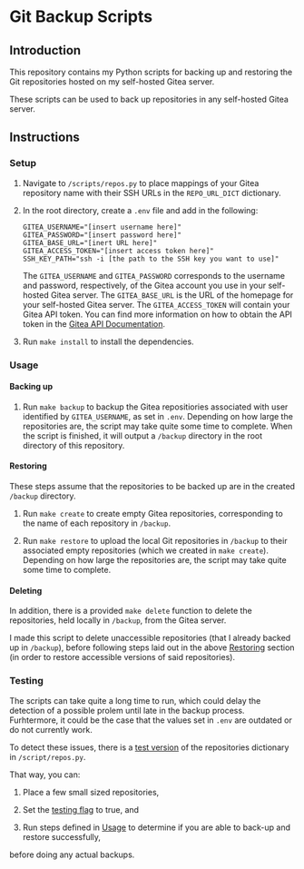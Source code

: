 # Git Backup Scripts

## Introduction

This repository contains my Python scripts for backing up
and restoring the Git repositories hosted on my self-hosted Gitea server.

These scripts can be used to back up repositories in any self-hosted
Gitea server.

## Instructions

### Setup

1. Navigate to `/scripts/repos.py` to place mappings of your Gitea repository name with their SSH URLs in the `REPO_URL_DICT` dictionary.

2. In the root directory, create a `.env` file and add in the following:
   ```
   GITEA_USERNAME="[insert username here]"
   GITEA_PASSWORD="[insert password here]"
   GITEA_BASE_URL="[inert URL here]"
   GITEA_ACCESS_TOKEN="[insert access token here]"
   SSH_KEY_PATH="ssh -i [the path to the SSH key you want to use]"
   ```
   The `GITEA_USERNAME` and `GITEA_PASSWORD` corresponds to the username and password, respectively, of the Gitea account you use in your self-hosted Gitea server.
   The `GITEA_BASE_URL` is the URL of the homepage for your self-hosted
   Gitea server.
   The `GITEA_ACCESS_TOKEN` will contain your Gitea API token. You can find more information on how to obtain the API token in the [Gitea API Documentation](https://docs.gitea.com/development/api-usage#generating-and-listing-api-tokens).

3. Run `make install` to install the dependencies.

### Usage

#### Backing up

1. Run `make backup` to backup the Gitea repositiories associated
   with user identified by `GITEA_USERNAME`, as set in `.env`.
   Depending on how large the repositories are, the script may
   take quite some time to complete. When the script is finished,
   it will output a `/backup` directory in the root directory
   of this repository.

#### Restoring

These steps assume that the repositories to be backed up are in the
created `/backup` directory.

1. Run `make create` to create empty Gitea repositories, corresponding
   to the name of each repository in `/backup`.

2. Run `make restore` to upload the local Git repositories in `/backup`
   to their associated empty repositories (which we created in `make create`).
   Depending on how large the repositories are, the script may
   take quite some time to complete.

#### Deleting

In addition, there is a provided `make delete` function to delete
the repositories, held locally in `/backup`, from the Gitea server.

I made this script to delete unaccessible repositories (that I already backed up in `/backup`), before following steps laid out in the above [Restoring](https://github.com/SimeonAT/GitBackupScripts#restoring) section (in order to restore accessible versions of said repositories).

### Testing

The scripts can take quite a long time to run, which could
delay the detection of a possible prolem until late in the backup process.
Furhtermore, it could be the case that the values set in `.env` are outdated or do not currently work.

To detect these issues, there is a [test version](https://github.com/SimeonAT/GitBackupScripts/blob/main/scripts/repos.py#L27) of the repositories dictionary in `/script/repos.py`.

That way, you can:

1. Place a few small sized repositories,

2. Set the [testing flag](https://github.com/SimeonAT/GitBackupScripts/blob/main/scripts/repos.py#L5) to true, and

3. Run steps defined in [Usage](https://github.com/SimeonAT/GitBackupScripts#usage) to determine if you are able to back-up and restore successfully,

before doing any actual backups.
